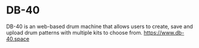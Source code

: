 # DB-40
DB-40 is an web-based drum machine that allows users to create, save and upload drum patterns with multiple kits to choose from.
https://www.db-40.space
